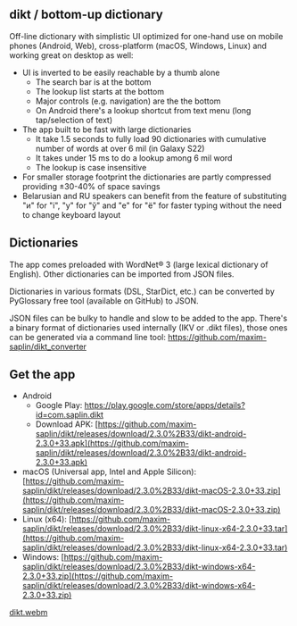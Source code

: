 ## dikt / bottom-up dictionary

Off-line dictionary with simplistic UI optimized for one-hand use on mobile phones (Android, Web), cross-platform (macOS, Windows, Linux) and working great on desktop as well:
- UI is inverted to be easily reachable by a thumb alone
  - The search bar is at the bottom
  - The lookup list starts at the bottom
  - Major controls (e.g. navigation) are the the bottom
  - On Android there's a lookup shortcut from text menu (long tap/selection of text)
- The app built to be fast with large dictionaries
  - It take 1.5 seconds to fully load 90 dictionaries with cumulative number of words at over 6 mil (in Galaxy S22)
  - It takes under 15 ms to do a lookup among 6 mil word
  - The lookup is case insensitive
- For smaller storage footprint the dictionaries are partly compressed providing ±30-40% of space savings
- Belarusian and RU speakers can benefit from the feature of substituting "и" for "і", "у" for "ў" and "e" for "ё" for faster typing without the need to change keyboard layout

## Dictionaries

The app comes preloaded with WordNet® 3 (large lexical dictionary of English). Other dictionaries can be imported from JSON files.

Dictionaries in various formats (DSL, StarDict, etc.) can be converted by PyGlossary free tool (available on GitHub) to JSON.

JSON files can be bulky to handle and slow to be added to the app. There's a binary format of dictionaries used internally (IKV or .dikt files), those ones can be generated via a command line tool: https://github.com/maxim-saplin/dikt_converter

## Get the app

- Android
  - Google Play: https://play.google.com/store/apps/details?id=com.saplin.dikt
  - Download APK:  [https://github.com/maxim-saplin/dikt/releases/download/2.3.0%2B33/dikt-android-2.3.0+33.apk](https://github.com/maxim-saplin/dikt/releases/download/2.3.0%2B33/dikt-android-2.3.0+33.apk)
- macOS (Universal app, Intel and Apple Silicon): [https://github.com/maxim-saplin/dikt/releases/download/2.3.0%2B33/dikt-macOS-2.3.0+33.zip](https://github.com/maxim-saplin/dikt/releases/download/2.3.0%2B33/dikt-macOS-2.3.0+33.zip)
- Linux (x64): [https://github.com/maxim-saplin/dikt/releases/download/2.3.0%2B33/dikt-linux-x64-2.3.0+33.tar](https://github.com/maxim-saplin/dikt/releases/download/2.3.0%2B33/dikt-linux-x64-2.3.0+33.tar)
- Windows: [https://github.com/maxim-saplin/dikt/releases/download/2.3.0%2B33/dikt-windows-x64-2.3.0+33.zip](https://github.com/maxim-saplin/dikt/releases/download/2.3.0%2B33/dikt-windows-x64-2.3.0+33.zip)

[dikt.webm](https://user-images.githubusercontent.com/7947027/223116663-4db81908-a66f-4d6f-b91e-4cae2355f8d8.webm)
